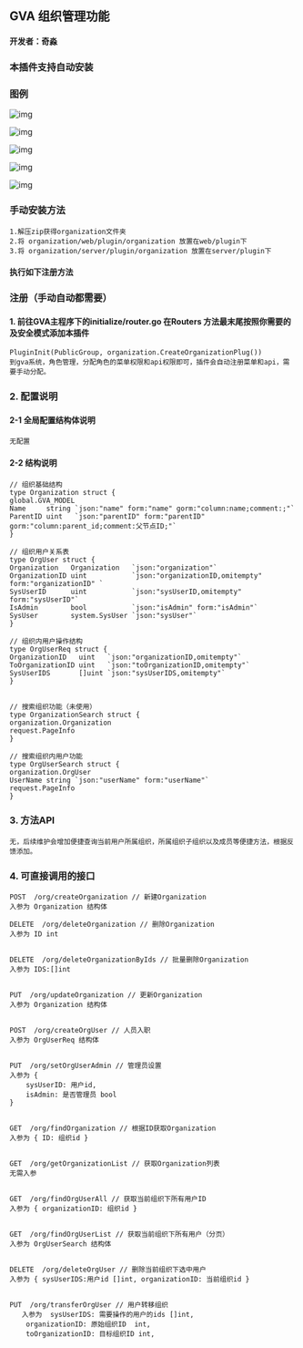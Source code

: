 ## GVA 组织管理功能
#### 开发者：奇淼
### 本插件支持自动安装

### 图例

![img](https://qmplusimg.henrongyi.top/plugin%2Forganization1.jpg)

![img](https://qmplusimg.henrongyi.top/plugin%2Forganization2.jpg)

![img](https://qmplusimg.henrongyi.top/plugin%2Forganization3.jpg)

![img](https://qmplusimg.henrongyi.top/plugin%2Forganization4.jpg)

![img](https://qmplusimg.henrongyi.top/plugin%2Forganization5.jpg)

### 手动安装方法

    1.解压zip获得organization文件夹
    2.将 organization/web/plugin/organization 放置在web/plugin下
    3.将 organization/server/plugin/organization 放置在server/plugin下

#### 执行如下注册方法

### 注册（手动自动都需要）

#### 1. 前往GVA主程序下的initialize/router.go 在Routers 方法最末尾按照你需要的及安全模式添加本插件
    PluginInit(PublicGroup, organization.CreateOrganizationPlug())
    到gva系统，角色管理，分配角色的菜单权限和api权限即可，插件会自动注册菜单和api，需要手动分配。
### 2. 配置说明

#### 2-1 全局配置结构体说明

    无配置

#### 2-2 结构说明
    
    // 组织基础结构    
    type Organization struct {
	global.GVA_MODEL
	Name     string `json:"name" form:"name" gorm:"column:name;comment:;"`
	ParentID uint   `json:"parentID" form:"parentID" gorm:"column:parent_id;comment:父节点ID;"`
    }   

    // 组织用户关系表
    type OrgUser struct {
    Organization   Organization   `json:"organization"`
    OrganizationID uint           `json:"organizationID,omitempty" form:"organizationID" `
    SysUserID      uint           `json:"sysUserID,omitempty" form:"sysUserID"`
    IsAdmin        bool           `json:"isAdmin" form:"isAdmin"`
    SysUser        system.SysUser `json:"sysUser"`
    }
    
    // 组织内用户操作结构
    type OrgUserReq struct {
    OrganizationID   uint   `json:"organizationID,omitempty"`
    ToOrganizationID uint   `json:"toOrganizationID,omitempty"`
    SysUserIDS       []uint `json:"sysUserIDS,omitempty"`
    }


    // 搜索组织功能（未使用）
    type OrganizationSearch struct {
    organization.Organization
    request.PageInfo
    }
    
    // 搜索组织内用户功能
    type OrgUserSearch struct {
    organization.OrgUser
    UserName string `json:"userName" form:"userName"`
    request.PageInfo
    }



### 3. 方法API
    
    无，后续维护会增加便捷查询当前用户所属组织，所属组织子组织以及成员等便捷方法，根据反馈添加。

### 4. 可直接调用的接口

    POST  /org/createOrganization // 新建Organization
    入参为 Organization 结构体

    DELETE  /org/deleteOrganization // 删除Organization
    入参为 ID int


    DELETE  /org/deleteOrganizationByIds // 批量删除Organization
    入参为 IDS:[]int


    PUT  /org/updateOrganization // 更新Organization
    入参为 Organization 结构体


    POST  /org/createOrgUser // 人员入职
    入参为 OrgUserReq 结构体


    PUT  /org/setOrgUserAdmin // 管理员设置
    入参为 {
        sysUserID: 用户id,
        isAdmin: 是否管理员 bool
    }


    GET  /org/findOrganization // 根据ID获取Organization
    入参为 { ID: 组织id }


    GET  /org/getOrganizationList // 获取Organization列表
    无需入参


    GET  /org/findOrgUserAll // 获取当前组织下所有用户ID
    入参为 { organizationID: 组织id }


    GET  /org/findOrgUserList // 获取当前组织下所有用户（分页）
    入参为 OrgUserSearch 结构体


    DELETE  /org/deleteOrgUser // 删除当前组织下选中用户
    入参为 { sysUserIDS:用户id []int, organizationID: 当前组织id }


    PUT  /org/transferOrgUser // 用户转移组织
       入参为  sysUserIDS: 需要操作的用户的ids []int,
        organizationID: 原始组织ID  int,
        toOrganizationID: 目标组织ID int,

